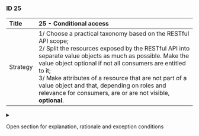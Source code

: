 ### ID 25

| Title    | __25 - Conditional access__ |
| :----    | :---------- |
| Strategy | 1/ Choose a practical taxonomy based on the RESTful API scope;<br/>2/ Split the resources exposed by the RESTful API into separate value objects as much as possible. Make the value object optional if not all consumers are entitled to it;<br/>3/ Make attributes of a resource that are not part of a value object and that, depending on roles and relevance for consumers, are or are not visible, **optional**. |

<details><summary>

Open section for explanation, rationale and exception conditions 

</summary>

#### Explanation

_Context_: A RESTful domain API provides entity E with different attribute sets. There are sets E1 and E2, which are limitedly visible. Some consumers only see E, others have access to E + E1, E + E2, or all attributes (E + E1 + E2).

Security of RESTful APIs is normally set up over the endpoints (the URLs). However, in the context described above, this is not sufficient to reliably unlock the information on that endpoint. After all, multiple consumers with different roles call the same endpoint and must receive customized information in return.

_Assumptions_:
1. The taxonomy of the information model is leading. One API may possibly provide multiple specializations of resources if this leads to a better interface (see example below);
2. Each entity (resource) is uniquely addressed by exactly one endpoint. The URL of this endpoint is the unique identification of the resource;
3. A subresource is defined in the context of the API as a separate entity that is inseparably linked to a parent resource and can only be addressed via that parent resource. A subresource must contain a unique identifier (e.g. the counter of a meter can be seen as a subresource of that meter with the OBIS code as identification). The taxonomy of the information model of the API determines whether subresources appear as such in the API and if so they are considered as ‘normal’ resources with all associated rules for disclosure. A subresource always has its own endpoint within the API (in the context of the resource that owns it, e.g. smart-meters/{id}/registers/{obis-code}
4. A value object is defined in the context of the API as a group of attributes that together have a semantic meaning, but do not have their own identity (see a value object as a composite attribute of the resource, e.g. an address). A value object is generally manipulated as part of the resource. A value object can only be accessed in the context of the resource that owns it, e.g. customers/{id}/billing-address
5. The roles of the customer are leading for determining the information to be returned and changes to this should have no (or as little as possible) impact on the schema of the API;
6. The schema information within the API contract is not necessarily unambiguous for all the different roles (because this is a static schema) and it is therefore up to the customer to derive the information relevant to him from the schema documentation;
7. The customer always gets the maximum information back that 'fits' his permissions, there is no other filtering (unless explicitly included in the design of the API, e.g. filter parameters in search queries);
8. The scope of a domain API is a single domain. That is: the API does not provide information from other domains, other than a reference to the resource(s) that can provide that information; 

#### Rationale

**Ad 1**: A good taxonomy can solve some of the problems, especially if customers with different roles are involved in separate parts of that taxonomy (e.g. large-scale consumer connections, small-scale consumer connections). This results in multiple logical endpoints with possibly separate target groups per endpoint.

**Ad 2**: When drawing up the schema, it is examined per resource whether the resource can be divided into separate components ('value objects') whose attributes together have a semantic meaning (e.g. address). The objective of this division is that customers receive complete value objects so that the cardinality of attributes within the value object does not depend on permissions and/or roles. A value object that is not permitted for all roles must be made optional.

**Ad 3**: It will never be entirely possible to build a given resource entirely from value objects. There will therefore be 'left over' attributes within the resource. Some attributes will have to be optional, because they are mandatory for one customer and prohibited for another. 

The chosen solution is a compromise between maintainability, clarity and predictability of the API. There are disadvantages to the chosen solution, especially when it comes to predictability towards the receiver. A receiver cannot deduce from the API schema whether a non-received attribute is the result of a lack of rights or not being filled in this attribute. For this, he is dependent on the quality of the service documentation. 

However, an implementation in which the schema is a reflection of the permissions and roles of all possible consumers, actually only makes the problem more complex and makes both the API and the underlying models fragile and difficult to maintain.

_Example omitted_

#### Exceptions

The proposed solution applies to RESTFul domain APIs. For APIs that expose analytical data products, different rules apply as they will often use other standards such as SPARQL or OData;

</details>

